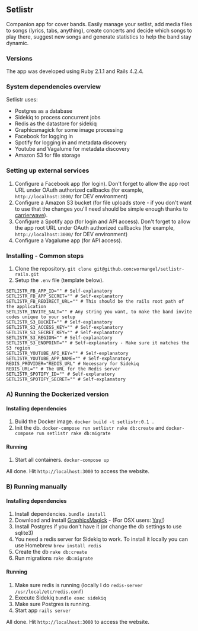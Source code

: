 ## Setlistr

Companion app for cover bands. Easily manage your setlist, add media files to songs (lyrics, tabs, 
anything), create concerts and decide which songs to play there, suggest new songs and generate 
statistics to help the band stay dynamic.

### Versions
The app was developed using Ruby 2.1.1 and Rails 4.2.4.

### System dependencies overview
Setlistr uses:
- Postgres as a database
- Sidekiq to process concurrent jobs
- Redis as the datastore for sidekiq
- Graphicsmagick for some image processing
- Facebook for logging in
- Spotify for logging in and metadata discovery
- Youtube and Vagalume for metadata discovery
- Amazon S3 for file storage
 
### Setting up external services
1. Configure a Facebook app (for login). Don't forget to allow the app root URL under OAuth authorized callbacks (for example, `http://localhost:3000/` for DEV environment)
2. Configure a Amazon S3 bucket (for file uploads store - if you don't want to use that the changes you'll need should be simple enough thanks to [carrierwave](https://github.com/carrierwaveuploader/carrierwave)). 
3. Configure a Spotify app (for login and API access). Don't forget to allow the app root URL under OAuth authorized callbacks (for example, `http://localhost:3000/` for DEV environment)
4. Configure a Vagalume app (for API access).

### Installing - Common steps
1. Clone the repository. `git clone git@github.com:wormangel/setlistr-rails.git`
2. Setup the `.env` file (template below).

```
SETLISTR_FB_APP_ID="" # Self-explanatory
SETLISTR_FB_APP_SECRET="" # Self-explanatory
SETLISTR_FB_REDIRECT_URL="" # This should be the rails root path of the application
SETLISTR_INVITE_SALT="" # Any string you want, to make the band invite codes unique to your setup
SETLISTR_S3_BUCKET="" # Self-explanatory
SETLISTR_S3_ACCESS_KEY="" # Self-explanatory
SETLISTR_S3_SECRET_KEY="" # Self-explanatory
SETLISTR_S3_REGION="" # Self-explanatory
SETLISTR_S3_ENDPOINT="" # Self-explanatory - Make sure it matches the S3 region
SETLISTR_YOUTUBE_API_KEY="" # Self-explanatory
SETLISTR_YOUTUBE_APP_NAME="" # Self-explanatory
REDIS_PROVIDER="REDIS_URL" # Necessary for Sidekiq
REDIS_URL="" # The URL for the Redis server
SETLISTR_SPOTIFY_ID="" # Self-explanatory
SETLISTR_SPOTIFY_SECRET="" # Self-explanatory
```

### A) Running the Dockerized version
#### Installing dependencies

1. Build the Docker image. `docker build -t setlistr:0.1 .`
2. Init the db. `docker-compose run setlistr rake db:create` and `docker-compose run setlistr rake db:migrate`

#### Running

1. Start all containers. `docker-compose up`

All done. Hit `http://localhost:3000` to access the website.

### B) Running manually
#### Installing dependencies
1. Install dependencies. `bundle install`
2. Download and install [GraphicsMagick](http://www.graphicsmagick.org/) - (For OSX users: [Yay!](http://macappstore.org/graphicsmagick/))
3. Install Postgres if you don't have it (or change the db settings to use sqlite3)
4. You need a redis server for Sidekiq to work. To install it locally you can use Homebrew `brew install redis`
5. Create the db `rake db:create`
6. Run migrations `rake db:migrate`

#### Running
1. Make sure redis is running (locally I do `redis-server /usr/local/etc/redis.conf`)
2. Execute Sidekiq `bundle exec sidekiq`
3. Make sure Postgres is running.
4. Start app `rails server`

All done. Hit `http://localhost:3000` to access the website.
